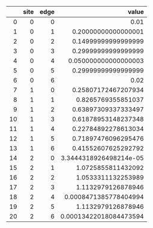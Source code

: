 |    |   site |   edge |                  value |
|---:|-------:|-------:|-----------------------:|
|  0 |      0 |      0 | 0.01                   |
|  1 |      0 |      1 | 0.20000000000000001    |
|  2 |      0 |      2 | 0.14999999999999999    |
|  3 |      0 |      3 | 0.29999999999999999    |
|  4 |      0 |      4 | 0.050000000000000003   |
|  5 |      0 |      5 | 0.29999999999999999    |
|  6 |      0 |      6 | 0.02                   |
|  7 |      1 |      0 | 0.25807172467207934    |
|  8 |      1 |      1 | 0.8265769355851037     |
|  9 |      1 |      2 | 0.63897309337333497    |
| 10 |      1 |      3 | 0.61878953148237348    |
| 11 |      1 |      4 | 0.22784892278613034    |
| 12 |      1 |      5 | 0.71897476096295476    |
| 13 |      1 |      6 | 0.41552607625292792    |
| 14 |      2 |      0 | 3.3444318926498214e-05 |
| 15 |      2 |      1 | 1.0725855811432092     |
| 16 |      2 |      2 | 1.0533311132253989     |
| 17 |      2 |      3 | 1.1132979126878946     |
| 18 |      2 |      4 | 0.0008471385778404994  |
| 19 |      2 |      5 | 1.1132979126878946     |
| 20 |      2 |      6 | 0.00013422018084473594 |
